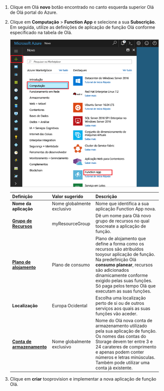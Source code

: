 1. Clique em Olá **novo** botão encontrado no canto esquerda superior Olá de Olá portal do Azure.

1. Clique em **Computação** > **Function App** e selecione a sua **Subscrição**. Em seguida, utilize as definições de aplicação de função Olá conforme especificado na tabela de Olá.

    ![Criar aplicação de função no Olá portal do Azure](./media/functions-create-function-app-portal/function-app-create-flow.png)

    | Definição      | Valor sugerido  | Descrição                                        |
    | ------------ |  ------- | -------------------------------------------------- |
    | **Nome da aplicação**  | Nome globalmente exclusivo | Nome que identifica a sua aplicação Function App nova. | 
    | **[Grupo de Recursos](../articles/azure-resource-manager/resource-group-overview.md)** |  myResourceGroup | Dê um nome para Olá novo grupo de recursos no qual toocreate a aplicação de função. | 
    | **[Plano de alojamento](../articles/azure-functions/functions-scale.md)** |   Plano de consumo | Plano de alojamento que define a forma como os recursos são atribuídos tooyour aplicação de função. Na predefinição Olá **consumo planear**, recursos são adicionados dinamicamente conforme exigido pelas suas funções. Só paga pelos tempo Olá que executam as suas funções.   |
    | **Localização** | Europa Ocidental | Escolha uma localização perto de si ou de outros serviços aos quais as suas funções vão aceder. |
    | **[Conta de armazenamento](../articles/storage/common/storage-create-storage-account.md#create-a-storage-account)** |  Nome globalmente exclusivo |  Nome do Olá nova conta de armazenamento utilizado pela sua aplicação de função. Os nomes das contas do Storage devem ter entre 3 e 24 carateres de comprimento e apenas podem conter números e letras minúsculas. Também pode utilizar uma conta já existente. |

1. Clique em **criar** tooprovision e implementar a nova aplicação de função Olá.
